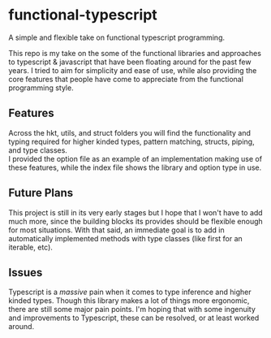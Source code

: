 # functional-typescript
A simple and flexible take on functional typescript programming.
<p>
This repo is my take on the some of the functional libraries and approaches to typescript & javascript that have been floating around for the past few years. I tried to aim for simplicity and ease of use, while also providing the core features that people have come to appreciate from the functional programming style.
</p>
<h2>Features</h2>
<p>
Across the hkt, utils, and struct folders you will find the functionality and typing required for higher kinded types, pattern matching, structs, piping, and type classes.<br/>I provided the option file as an example of an implementation making use of these features, while the index file shows the library and option type in use.
</p>
<h2>Future Plans</h2>
<p>
This project is still in its very early stages but I hope that I won't have to add much more, since the building blocks its provides should be flexible enough for most situations. With that said, an immediate goal is to add in automatically implemented methods with type classes (like first for an iterable, etc). 
</p>
<h2>Issues</h2>
<p>Typescript is a <i>massive</i> pain when it comes to type inference and higher kinded types. Though this library makes a lot of things more ergonomic, there are still some major pain points. I'm hoping that with some ingenuity and improvements to Typescript, these can be resolved, or at least worked around.</p>